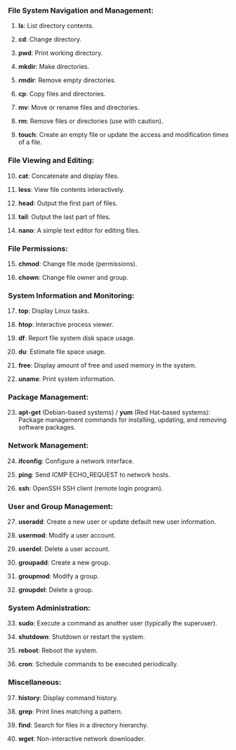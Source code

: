 ### File System Navigation and Management:

1. **ls**: List directory contents.

2. **cd**: Change directory.

3. **pwd**: Print working directory.

4. **mkdir**: Make directories.

5. **rmdir**: Remove empty directories.

6. **cp**: Copy files and directories.

7. **mv**: Move or rename files and directories.

8. **rm**: Remove files or directories (use with caution).

9. **touch**: Create an empty file or update the access and modification times of a file.



### File Viewing and Editing:

10. **cat**: Concatenate and display files.

11. **less**: View file contents interactively.

12. **head**: Output the first part of files.

13. **tail**: Output the last part of files.

14. **nano**: A simple text editor for editing files.



### File Permissions:

15. **chmod**: Change file mode (permissions).

16. **chown**: Change file owner and group.



### System Information and Monitoring:

17. **top**: Display Linux tasks.

18. **htop**: Interactive process viewer.

19. **df**: Report file system disk space usage.

20. **du**: Estimate file space usage.

21. **free**: Display amount of free and used memory in the system.

22. **uname**: Print system information.



### Package Management:

23. **apt-get** (Debian-based systems) / **yum** (Red Hat-based systems): Package management commands for installing, updating, and removing software packages.



### Network Management:

24. **ifconfig**: Configure a network interface.

25. **ping**: Send ICMP ECHO_REQUEST to network hosts.

26. **ssh**: OpenSSH SSH client (remote login program).



### User and Group Management:

27. **useradd**: Create a new user or update default new user information.

28. **usermod**: Modify a user account.

29. **userdel**: Delete a user account.

30. **groupadd**: Create a new group.

31. **groupmod**: Modify a group.

32. **groupdel**: Delete a group.



### System Administration:

33. **sudo**: Execute a command as another user (typically the superuser).

34. **shutdown**: Shutdown or restart the system.

35. **reboot**: Reboot the system.

36. **cron**: Schedule commands to be executed periodically.



### Miscellaneous:

37. **history**: Display command history.

38. **grep**: Print lines matching a pattern.

39. **find**: Search for files in a directory hierarchy.

40. **wget**: Non-interactive network downloader.
